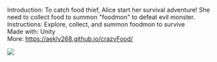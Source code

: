 Introduction: To catch food thief, Alice start her survival adventure! She need to collect food to summon "foodmon" to defeat evil monster.  
Instructions: Explore, collect, and summon foodmon to survive  
Made with: Unity  
More: https://aekly268.github.io/crazyFood/  

[<img src="https://img.youtube.com/vi/izoP1Wv6-Ow/hqdefault.jpg">](https://youtu.be/izoP1Wv6-Ow)

